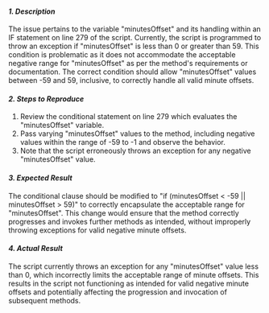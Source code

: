 ﻿#### ***1. Description***
The issue pertains to the variable "minutesOffset" and its handling within an IF statement on line 279 of the script. Currently, the script is programmed to throw an exception if "minutesOffset" is less than 0 or greater than 59. This condition is problematic as it does not accommodate the acceptable negative range for "minutesOffset" as per the method's requirements or documentation. The correct condition should allow "minutesOffset" values between -59 and 59, inclusive, to correctly handle all valid minute offsets.
#### ***2. Steps to Reproduce***
1. Review the conditional statement on line 279 which evaluates the "minutesOffset" variable.
1. Pass varying "minutesOffset" values to the method, including negative values within the range of -59 to -1 and observe the behavior.
1. Note that the script erroneously throws an exception for any negative "minutesOffset" value.
#### ***3. Expected Result***
The conditional clause should be modified to "if (minutesOffset < -59 || minutesOffset > 59)" to correctly encapsulate the acceptable range for "minutesOffset". This change would ensure that the method correctly progresses and invokes further methods as intended, without improperly throwing exceptions for valid negative minute offsets.
#### ***4. Actual Result***
The script currently throws an exception for any "minutesOffset" value less than 0, which incorrectly limits the acceptable range of minute offsets. This results in the script not functioning as intended for valid negative minute offsets and potentially affecting the progression and invocation of subsequent methods.

